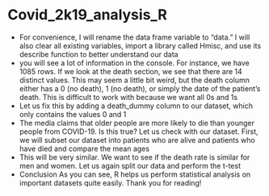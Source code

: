 # Covid_2k19_analysis_R
* For convenience, I will rename the data frame variable to “data.” I will also clear all existing variables, import a library called Hmisc, and use its describe function to better understand our data
* you will see a lot of information in the console. For instance, we have 1085 rows. If we look at the death section, we see that there are 14 distinct values. This may seem a little bit weird, but the death column either has a 0 (no death), 1 (no death), or simply the date of the patient’s death. This is difficult to work with because we want all 0s and 1s
* Let us fix this by adding a death_dummy column to our dataset, which only contains the values 0 and 1
* The media claims that older people are more likely to die than younger people from COVID-19. Is this true? Let us check with our dataset. First, we will subset our dataset into patients who are alive and patients who have died and compare the mean ages
* This will be very similar. We want to see if the death rate is similar for men and women. Let us again split our data and perform the t-test
* Conclusion
As you can see, R helps us perform statistical analysis on important datasets quite easily. Thank you for reading!
